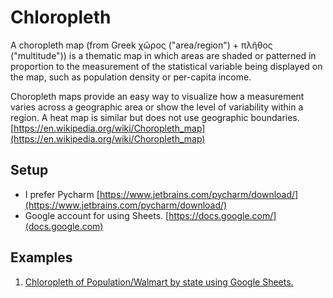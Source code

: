 # Chloropleth
A choropleth map (from Greek χῶρος ("area/region") + πλῆθος ("multitude")) is a thematic map in which areas are shaded or patterned in proportion to the measurement of the statistical variable being displayed on the map, such as population density or per-capita income.

Choropleth maps provide an easy way to visualize how a measurement varies across a geographic area or show the level of variability within a region. A heat map is similar but does not use geographic boundaries.
[https://en.wikipedia.org/wiki/Choropleth_map](https://en.wikipedia.org/wiki/Choropleth_map)

## Setup
* I prefer Pycharm [https://www.jetbrains.com/pycharm/download/](https://www.jetbrains.com/pycharm/download/)
* Google account for using Sheets.  [https://docs.google.com/](docs.google.com)

## Examples
1.  [Chloropleth of Population/Walmart by state using Google Sheets.](./googlesheet/README.md)
